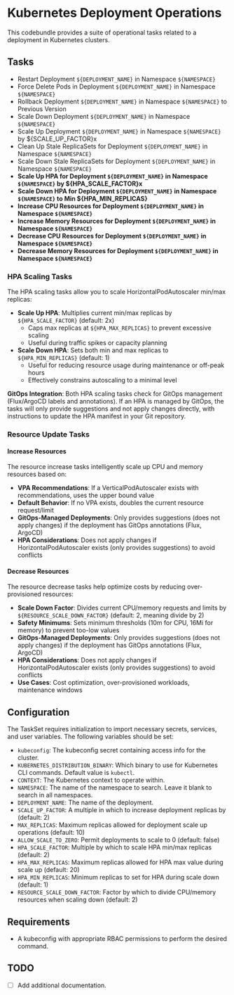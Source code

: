 # Kubernetes Deployment Operations

This codebundle provides a suite of operational tasks related to a deployment in Kubernetes clusters.

## Tasks
- Restart Deployment `${DEPLOYMENT_NAME}` in Namespace `${NAMESPACE}`
- Force Delete Pods in Deployment `${DEPLOYMENT_NAME}` in Namespace `${NAMESPACE}`
- Rollback Deployment `${DEPLOYMENT_NAME}` in Namespace `${NAMESPACE}` to Previous Version
- Scale Down Deployment `${DEPLOYMENT_NAME}` in Namespace `${NAMESPACE}`
- Scale Up Deployment `${DEPLOYMENT_NAME}` in Namespace `${NAMESPACE}` by ${SCALE_UP_FACTOR}x
- Clean Up Stale ReplicaSets for Deployment `${DEPLOYMENT_NAME}` in Namespace `${NAMESPACE}`
- Scale Down Stale ReplicaSets for Deployment `${DEPLOYMENT_NAME}` in Namespace `${NAMESPACE}`
- **Scale Up HPA for Deployment `${DEPLOYMENT_NAME}` in Namespace `${NAMESPACE}` by ${HPA_SCALE_FACTOR}x**
- **Scale Down HPA for Deployment `${DEPLOYMENT_NAME}` in Namespace `${NAMESPACE}` to Min ${HPA_MIN_REPLICAS}**
- **Increase CPU Resources for Deployment `${DEPLOYMENT_NAME}` in Namespace `${NAMESPACE}`**
- **Increase Memory Resources for Deployment `${DEPLOYMENT_NAME}` in Namespace `${NAMESPACE}`**
- **Decrease CPU Resources for Deployment `${DEPLOYMENT_NAME}` in Namespace `${NAMESPACE}`**
- **Decrease Memory Resources for Deployment `${DEPLOYMENT_NAME}` in Namespace `${NAMESPACE}`**

### HPA Scaling Tasks
The HPA scaling tasks allow you to scale HorizontalPodAutoscaler min/max replicas:
- **Scale Up HPA**: Multiplies current min/max replicas by `${HPA_SCALE_FACTOR}` (default: 2x)
  - Caps max replicas at `${HPA_MAX_REPLICAS}` to prevent excessive scaling
  - Useful during traffic spikes or capacity planning
- **Scale Down HPA**: Sets both min and max replicas to `${HPA_MIN_REPLICAS}` (default: 1)
  - Useful for reducing resource usage during maintenance or off-peak hours
  - Effectively constrains autoscaling to a minimal level

**GitOps Integration**: Both HPA scaling tasks check for GitOps management (Flux/ArgoCD labels and annotations). If an HPA is managed by GitOps, the tasks will only provide suggestions and not apply changes directly, with instructions to update the HPA manifest in your Git repository.

### Resource Update Tasks

#### Increase Resources
The resource increase tasks intelligently scale up CPU and memory resources based on:
- **VPA Recommendations**: If a VerticalPodAutoscaler exists with recommendations, uses the upper bound value
- **Default Behavior**: If no VPA exists, doubles the current resource request/limit
- **GitOps-Managed Deployments**: Only provides suggestions (does not apply changes) if the deployment has GitOps annotations (Flux, ArgoCD)
- **HPA Considerations**: Does not apply changes if HorizontalPodAutoscaler exists (only provides suggestions) to avoid conflicts

#### Decrease Resources
The resource decrease tasks help optimize costs by reducing over-provisioned resources:
- **Scale Down Factor**: Divides current CPU/memory requests and limits by `${RESOURCE_SCALE_DOWN_FACTOR}` (default: 2, meaning divide by 2)
- **Safety Minimums**: Sets minimum thresholds (10m for CPU, 16Mi for memory) to prevent too-low values
- **GitOps-Managed Deployments**: Only provides suggestions (does not apply changes) if the deployment has GitOps annotations (Flux, ArgoCD)
- **HPA Considerations**: Does not apply changes if HorizontalPodAutoscaler exists (only provides suggestions) to avoid conflicts
- **Use Cases**: Cost optimization, over-provisioned workloads, maintenance windows


## Configuration
The TaskSet requires initialization to import necessary secrets, services, and user variables. The following variables should be set:

- `kubeconfig`: The kubeconfig secret containing access info for the cluster.
- `KUBERNETES_DISTRIBUTION_BINARY`: Which binary to use for Kubernetes CLI commands. Default value is `kubectl`.
- `CONTEXT`: The Kubernetes context to operate within.
- `NAMESPACE`: The name of the namespace to search. Leave it blank to search in all namespaces.
- `DEPLOYMENT_NAME`: The name of the deployment.
- `SCALE_UP_FACTOR`: A multiple in which to increase deployment replicas by (default: 2)
- `MAX_REPLICAS`: Maximum replicas allowed for deployment scale up operations (default: 10)
- `ALLOW_SCALE_TO_ZERO`: Permit deployments to scale to 0 (default: false)
- `HPA_SCALE_FACTOR`: Multiple by which to scale HPA min/max replicas (default: 2)
- `HPA_MAX_REPLICAS`: Maximum replicas allowed for HPA max value during scale up (default: 20)
- `HPA_MIN_REPLICAS`: Minimum replicas to set for HPA during scale down (default: 1)
- `RESOURCE_SCALE_DOWN_FACTOR`: Factor by which to divide CPU/memory resources when scaling down (default: 2)
## Requirements
- A kubeconfig with appropriate RBAC permissions to perform the desired command.

## TODO
- [ ] Add additional documentation.

